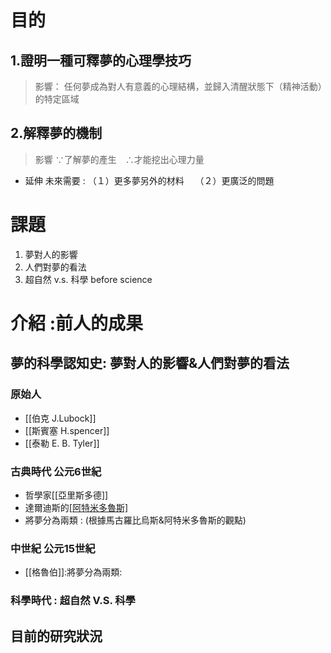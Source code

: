 
# 目的
## 1.證明一種可釋夢的心理學技巧
>影響：
任何夢成為對人有意義的心理結構，並歸入清醒狀態下（精神活動）的特定區域
## 2.解釋夢的機制
>影響
∵了解夢的產生　∴才能挖出心理力量

* 延伸
未來需要 :
（１）更多夢另外的材料　
（２）更廣泛的問題

# 課題
1. 夢對人的影響
2. 人們對夢的看法
3. 超自然 v.s. 科學
before science

# 介紹 :前人的成果 
## 夢的科學認知史: 夢對人的影響&人們對夢的看法
### 原始人
- [[伯克 J.Lubock]] 
- [[斯賓塞 H.spencer]]
- [[泰勒 E. B. Tyler]]

### 古典時代 公元6世紀
- 哲學家[[亞里斯多德]]
- 達爾迪斯的[[阿特米多魯斯]](古典晚期權威)
- 將夢分為兩類 :
(根據馬古羅比烏斯&阿特米多魯斯的觀點)

### 中世紀  公元15世紀
- [[格魯伯]]:將夢分為兩類:


### 科學時代 : 超自然 V.S. 科學


## 目前的研究狀況


